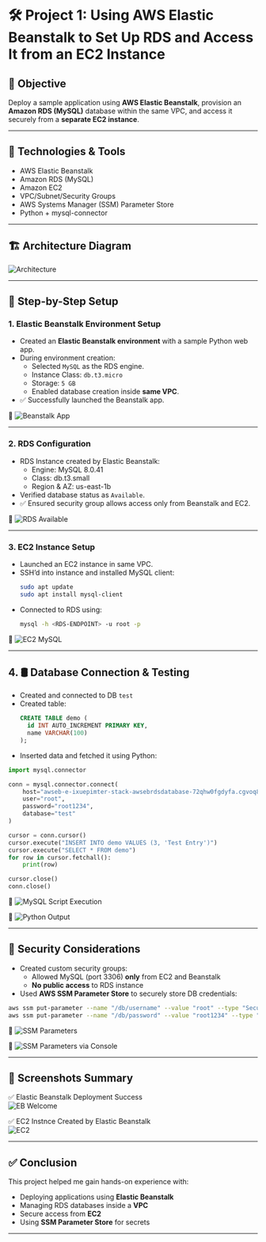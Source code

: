 
# 🛠️ Project 1: Using AWS Elastic Beanstalk to Set Up RDS and Access It from an EC2 Instance

## 🎯 Objective
Deploy a sample application using **AWS Elastic Beanstalk**, provision an **Amazon RDS (MySQL)** database within the same VPC, and access it securely from a **separate EC2 instance**.

---

## 🧰 Technologies & Tools
- AWS Elastic Beanstalk
- Amazon RDS (MySQL)
- Amazon EC2
- VPC/Subnet/Security Groups
- AWS Systems Manager (SSM) Parameter Store
- Python + mysql-connector

---

## 🏗️ Architecture Diagram

![Architecture](./project_ss/architecture.jpeg)

---

## 🚀 Step-by-Step Setup

### 1. Elastic Beanstalk Environment Setup
- Created an **Elastic Beanstalk environment** with a sample Python web app.
- During environment creation:
  - Selected `MySQL` as the RDS engine.
  - Instance Class: `db.t3.micro`
  - Storage: `5 GB`
  - Enabled database creation inside **same VPC**.
- ✅ Successfully launched the Beanstalk app.

📸 ![Beanstalk App](./project_ss/Beanstalk_RDS-config.png)

---

### 2. RDS Configuration
- RDS Instance created by Elastic Beanstalk:
  - Engine: MySQL 8.0.41
  - Class: db.t3.small
  - Region & AZ: us-east-1b
- Verified database status as `Available`.
- ✅ Ensured security group allows access only from Beanstalk and EC2.

📸 ![RDS Available](./project_ss/RDS-console.png)

---

### 3. EC2 Instance Setup
- Launched an EC2 instance in same VPC.
- SSH’d into instance and installed MySQL client:
  ```bash
  sudo apt update
  sudo apt install mysql-client
  ```
- Connected to RDS using:
  ```bash
  mysql -h <RDS-ENDPOINT> -u root -p
  ```

📸 ![EC2 MySQL](./project_ss/mysql-vai-ec2cli.jpg)

---

## 4. 🛢️ Database Connection & Testing

- Created and connected to DB `test`
- Created table:
  ```sql
  CREATE TABLE demo (
    id INT AUTO_INCREMENT PRIMARY KEY,
    name VARCHAR(100)
  );
  ```
- Inserted data and fetched it using Python:

```python
import mysql.connector

conn = mysql.connector.connect(
    host="awseb-e-ixuepimter-stack-awsebrdsdatabase-72qhw0fgdyfa.cgvoq8uyiakt.us-east-1.rds.amazonaws.com",
    user="root",
    password="root1234",
    database="test"
)

cursor = conn.cursor()
cursor.execute("INSERT INTO demo VALUES (3, 'Test Entry')")
cursor.execute("SELECT * FROM demo")
for row in cursor.fetchall():
    print(row)

cursor.close()
conn.close()
```

📸 ![MySQL Script Execution](./project_ss/MS-Sql_Scrip_Exec.jpg)

📸 ![Python Output](./project_ss/test_script_op.jpg)

---

## 🔐 Security Considerations

- Created custom security groups:
  - Allowed MySQL (port 3306) **only** from EC2 and Beanstalk
  - **No public access** to RDS instance
- Used **AWS SSM Parameter Store** to securely store DB credentials:

```bash
aws ssm put-parameter --name "/db/username" --value "root" --type "SecureString"
aws ssm put-parameter --name "/db/password" --value "root1234" --type "SecureString"
```

📸 ![SSM Parameters](./project_ss/ssm-parameter.jpg)

📸 ![SSM Parameters via Console](./project_ss/ssm-para_via_console.png)

---

## 📸 Screenshots Summary

✅ Elastic Beanstalk Deployment Success  
![EB Welcome](./project_ss/elastickbeanstalk-deploy.png)

✅ EC2 Instnce Created by Elastic Beanstalk  
![EC2](./project_ss/Ec2-lauchbyBeanstalk.png)

---

## ✅ Conclusion

This project helped me gain hands-on experience with:
- Deploying applications using **Elastic Beanstalk**
- Managing RDS databases inside a **VPC**
- Secure access from **EC2**
- Using **SSM Parameter Store** for secrets

---

